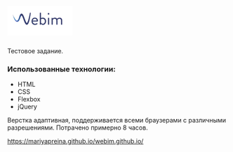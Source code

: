 # ![GitHub Logo](/img/logo.png)

Тестовое задание.


### Использованные технологии:

* HTML 
* CSS
* Flexbox
* jQuery

Верстка адаптивная, поддерживается всеми браузерами с различными разрешениями.
Потрачено примерно 8 часов.


https://mariyapreina.github.io/webim.github.io/
